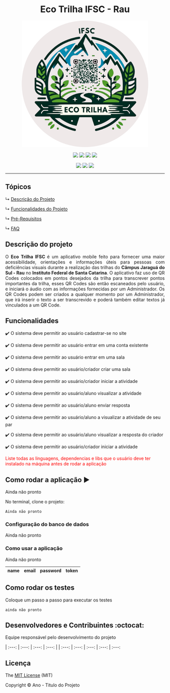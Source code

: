 <h1 align="center">Eco Trilha IFSC - Rau</h1>

<p align="center">
  <img src="https://github.com/Megwazi/assets/blob/main/Eco-Trail-IFSC.png" width=400 />
<p/>
  
<p align="center">
  <img src="https://img.shields.io/badge/Kotlin-0095D5?&style=for-the-badge&logo=kotlin&logoColor=white"/>
  <img src="https://img.shields.io/badge/MySQL-005C84?style=for-the-badge&logo=mysql&logoColor=white"/>
  <img src="https://img.shields.io/badge/Figma-F24E1E?style=for-the-badge&logo=figma&logoColor=white"/>
  <img src="https://img.shields.io/badge/JetBrains%20Fleet-black?style=for-the-badge&logo=jetbrains"/>
</p>


<p align="center">
  <img src="https://img.shields.io/badge/%E2%9C%85%20Progresso-1%25-green?style=for-the-badge&color=green"/>
  <img src="https://img.shields.io/badge/%F0%9F%99%8D%E2%80%8D%E2%99%82%EF%B8%8FColaboradores-3-red?style=for-the-badge"/>
  <img src="https://img.shields.io/github/last-commit/giveyiin/EcoTrilhaIFSC?display_timestamp=committer&style=for-the-badge"/>
</p>
<hr>

## Tópicos 

↳ [Descrição do Projeto](#descrição-do-projeto)

↳ [Funcionalidades do Projeto](#funcionalidades)

↳ [Pré-Requisitos](#pré-requisitos)

↳ [FAQ](#faq)

## Descrição do projeto 

<p align="justify">
  O <b> Eco Trilha IFSC </b> é um aplicativo mobile feito para fornecer uma maior acessibilidade, orientações e informações úteis para pessoas com deficiências visuais durante a realização das trilhas do <b>Câmpus Jaraguá do Sul - Rau</b> no <b>Instituto Federal de Santa Catarina</b>. O aplicativo faz uso de QR Codes colocados em pontos desejados da trilha para transcrever pontos importantes da trilha, esses QR Codes são então escaneados pelo usuário, e iniciará o áudio com as informações fornecidas por um Administrador. Os QR Codes podem ser criados a qualquer momento por um Administrador, que irá inserir o texto a ser transcrevido e poderá também editar textos já vinculados a um QR Code.
</p>

## Funcionalidades

:heavy_check_mark: O sistema deve permitir ao usuário cadastrar-se no site  

:heavy_check_mark: O sistema deve permitir ao usuário entrar em uma conta existente  

:heavy_check_mark: O sistema deve permitir ao usuário entrar em uma sala  

:heavy_check_mark: O sistema  deve permitir ao usuário/criador criar uma sala

:heavy_check_mark: O sistema deve permitir ao usuário/criador iniciar a atividade

:heavy_check_mark: O sistema deve permitir ao usuário/aluno visualizar a atividade

:heavy_check_mark: O sistema deve permitir ao usuário/aluno enviar resposta

:heavy_check_mark: O sistema deve permitir ao usuário/aluno a visualizar a atividade de seu par

:heavy_check_mark: O sistema deve permitir ao usuário/aluno visualizar a resposta do criador

:heavy_check_mark: O sistema deve permitir ao usuário/criador iniciar a atividade 



<span style="color: red;">Liste todas as linguagens, dependencias e libs que o usuário deve ter instalado na máquina antes de rodar a aplicação</span>

## Como rodar a aplicação :arrow_forward:
Ainda não pronto

No terminal, clone o projeto: 

```
Ainda não pronto
```

### Configuração do banco de dados

Ainda não pronto


### Como usar a aplicação

Ainda não pronto

|name|email|password|token|
| -------- |-------- |-------- |-------- |


## Como rodar os testes

Coloque um passo a passo para executar os testes

```
ainda não pronto
```

## Desenvolvedores e Contribuintes :octocat:

Equipe responsável pelo desenvolvimento do projeto

| :---: | :---: | :---: | :---: |
| :---: | :---: | :---: | :---: | :---:

## Licença 

The [MIT License]() (MIT)

Copyright :copyright: Ano - Titulo do Projeto
